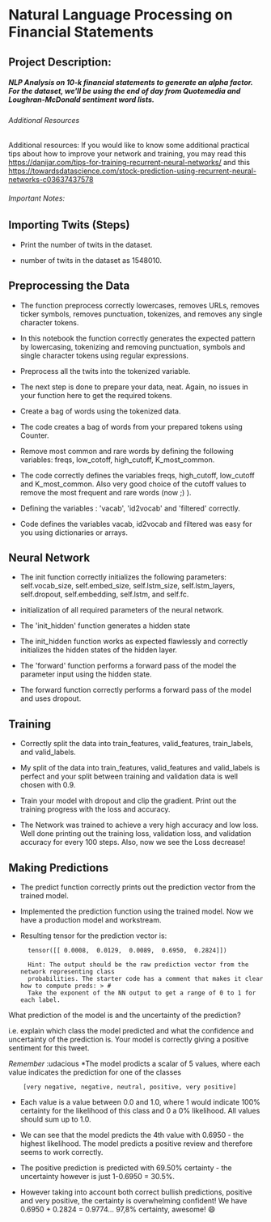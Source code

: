 
#  Natural Language Processing on Financial Statements

## Project Description: 

##### NLP Analysis on 10-k financial statements to generate an alpha factor. For the dataset, we'll be using the end of day from Quotemedia and Loughran-McDonald sentiment word lists.


###### *Additional Resources*

Additional resources: If you would like to know some additional practical tips about how to improve your network and training, you may read this https://danijar.com/tips-for-training-recurrent-neural-networks/ and this https://towardsdatascience.com/stock-prediction-using-recurrent-neural-networks-c03637437578


###### *Important Notes*: 

## Importing Twits (Steps)

* Print the number of twits in the dataset.

- number of twits in the dataset as 1548010.

## Preprocessing the Data

* The function preprocess correctly lowercases, removes URLs, removes ticker symbols, removes punctuation, tokenizes, and removes any single character tokens.

- In this notebook the function correctly generates the expected pattern by lowercasing, tokenizing and removing punctuation, symbols and single character tokens using regular expressions.

* Preprocess all the twits into the tokenized variable.

- The next step is done to prepare your data, neat. Again, no issues in your function here to get the required tokens.

* Create a bag of words using the tokenized data.

- The code creates a bag of words from your prepared tokens using Counter.

* Remove most common and rare words by defining the following variables: freqs, low_cotoff, high_cutoff, K_most_common.

- The code correctly defines the variables freqs, high_cutoff, low_cutoff and K_most_common. Also very good choice of the cutoff values to remove the most frequent and rare words (now ;) ).

* Defining the variables : 'vacab', 'id2vocab' and 'filtered' correctly.

- Code defines the variables vacab, id2vocab and filtered was easy for you using dictionaries or arrays.

## Neural Network

* The init function correctly initializes the following parameters: self.vocab_size, self.embed_size, self.lstm_size, self.lstm_layers, self.dropout, self.embedding, self.lstm, and self.fc.

- initialization of all required parameters of the neural network.

* The 'init_hidden' function generates a hidden state

- The init_hidden function works as expected flawlessly and correctly initializes the hidden states of the hidden layer.

* The 'forward' function performs a forward pass of the model the parameter input using the hidden state.

- The forward function correctly performs a forward pass of the model and uses dropout.

## Training

* Correctly split the data into train_features, valid_features, train_labels, and valid_labels.

- My split of the data into train_features, valid_features and valid_labels is perfect and your split between training and validation data is well chosen with 0.9.

* Train your model with dropout and clip the gradient. Print out the training progress with the loss and accuracy.

- The Network was trained to achieve a very high accuracy and low loss. Well done printing out the training loss, validation loss, and validation accuracy for every 100 steps. Also, now we see the Loss decrease!

## Making Predictions

* The predict function correctly prints out the prediction vector from the trained model.

- Implemented the prediction function using the trained model. Now we have a production model and workstream.

* Resulting tensor for the prediction vector is:

        tensor([[ 0.0008,  0.0129,  0.0089,  0.6950,  0.2824]])

        Hint: The output should be the raw prediction vector from the network representing class 
        probabilities. The starter code has a comment that makes it clear how to compute preds: > # 
        Take the exponent of the NN output to get a range of 0 to 1 for each label.

What prediction of the model is and the uncertainty of the prediction?

i.e. explain which class the model predicted and what the confidence and uncertainty of the prediction is. Your model is correctly giving a positive sentiment for this tweet.

*Remember* :udacious
*The model prodicts a scalar of 5 values, where each value indicates the prediction for one of the classes

        [very negative, negative, neutral, positive, very positive]

* Each value is a value between 0.0 and 1.0, where 1 would indicate 100% certainty for the likelihood of this class and 0 a 0% likelihood. All values should sum up to 1.0.

* We can see that the model predicts the 4th value with 0.6950 - the highest likelihood. The model predicts a positive review and therefore seems to work correctly.

* The positive prediction is predicted with 69.50% certainty - the uncertainty however is just 1-0.6950 = 30.5%.

* However taking into account both correct bullish predictions, positive and very positive, the certainty is overwhelming confident! We have 0.6950 + 0.2824 = 0.9774... 97,8% certainty, awesome! :smile:
